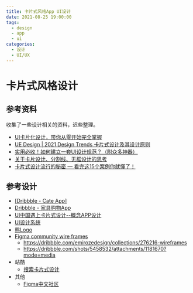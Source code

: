 ```yaml
---
title: 卡片式风格App UI设计
date: 2021-08-25 19:00:00
tags: 
  - design
  - app
  - ui
categories:
  - 设计
  - UI/UX
---
```


# 卡片式风格设计

## 参考资料

收集了一些设计相关的资料，迟些整理。

- [UI卡片化设计，带你从零开始完全掌握](https://zhuanlan.zhihu.com/p/179045801)
- [UE Design | 2021 Design Trends 卡片式设计及其设计原则](https://developer.jdcloud.com/article/1409)
- [实用必收！如何建立一套UI设计规范？（附众多神器）](https://www.uisdc.com/create-ui-design-guideline)
- [关于卡片设计、分割线、无框设计的思考](http://www.woshipm.com/ucd/902857.html)
- [卡片式设计流行的秘密 — 看完这15个案例你就懂了！](https://www.zcool.com.cn/article/ZMTAzNTE0NA==.html) 

## 参考设计

- [[Dribbble - Cate App]](https://dribbble.com/shots/5020742-Cate-APP)
- [Dribbble - 家具购物App](https://dribbble.com/shots/4611632-Customized-Furniture-Shopping-App/attachments/1042353?mode=media)
- [UI中国遇上卡片式设计--概念APP设计](https://www.zcool.com.cn/work/ZMzIyMzU5MDA=.html) 
- [UI设计系统](https://www.doupir.com/2021/154869.html)
- [熊Logo](https://www.hellorf.com/image/show/1805579458?source=zcool&term=%E7%86%8A)
- [Figma community wire frames](https://www.figma.com/community/wireframes)
  - https://dribbble.com/emirozedesign/collections/276216-wireframes
  - https://dribbble.com/shots/5458532/attachments/1181670?mode=media
- 站酷
  - [搜索卡片式设计](https://www.zcool.com.cn/search/content?&word=%E5%8D%A1%E7%89%87%E5%BC%8F%E8%AE%BE%E8%AE%A1)
- 其他
  - [Figma中文社区](https://www.figma.cool/)

